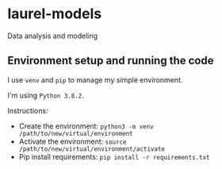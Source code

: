 # laurel-models
Data analysis and modeling


## Environment setup and running the code

I use `venv` and `pip` to manage my simple environment.

I'm using `Python 3.8.2`.

Instructions:

* Create the environment: `python3 -m venv /path/to/new/virtual/environment`
* Activate the environment: `source /path/to/new/virtual/environment/activate`
* Pip install requirements: `pip install -r requirements.txt`
